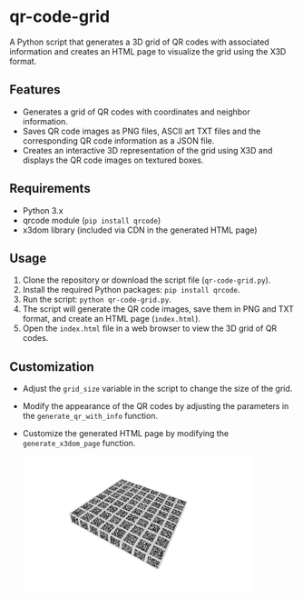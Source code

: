 # qr-code-grid

A Python script that generates a 3D grid of QR codes with associated information and creates an HTML page to visualize the grid using the X3D format.

## Features

- Generates a grid of QR codes with coordinates and neighbor information.
- Saves QR code images as PNG files, ASCII art TXT files and the corresponding QR code information as a JSON file.
- Creates an interactive 3D representation of the grid using X3D and displays the QR code images on textured boxes.

## Requirements

- Python 3.x
- qrcode module (`pip install qrcode`)
- x3dom library (included via CDN in the generated HTML page)

## Usage

1. Clone the repository or download the script file (`qr-code-grid.py`).
2. Install the required Python packages: `pip install qrcode`.
3. Run the script: `python qr-code-grid.py`.
4. The script will generate the QR code images, save them in PNG and TXT format, and create an HTML page (`index.html`).
5. Open the `index.html` file in a web browser to view the 3D grid of QR codes.

## Customization

- Adjust the `grid_size` variable in the script to change the size of the grid.
- Modify the appearance of the QR codes by adjusting the parameters in the `generate_qr_with_info` function.
- Customize the generated HTML page by modifying the `generate_x3dom_page` function.

  ![Image alt text](https://github.com/txtatech/qr-code-grid/blob/main/qr-code-grid.png)

